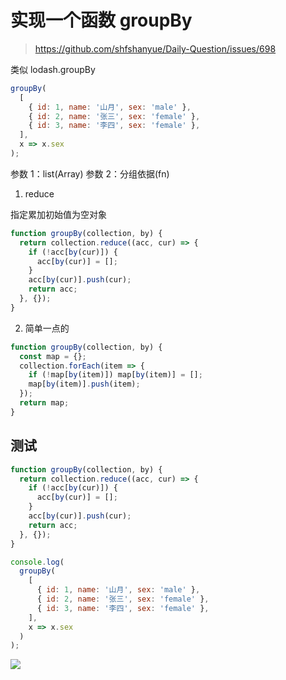 # 实现一个函数 groupBy

> https://github.com/shfshanyue/Daily-Question/issues/698

类似 lodash.groupBy

```js
groupBy(
  [
    { id: 1, name: '山月', sex: 'male' },
    { id: 2, name: '张三', sex: 'female' },
    { id: 3, name: '李四', sex: 'female' },
  ],
  x => x.sex
);
```

参数 1：list(Array<any>)
参数 2：分组依据(fn)

1. reduce

指定累加初始值为空对象

```js
function groupBy(collection, by) {
  return collection.reduce((acc, cur) => {
    if (!acc[by(cur)]) {
      acc[by(cur)] = [];
    }
    acc[by(cur)].push(cur);
    return acc;
  }, {});
}
```

2. 简单一点的

```js
function groupBy(collection, by) {
  const map = {};
  collection.forEach(item => {
    if (!map[by(item)]) map[by(item)] = [];
    map[by(item)].push(item);
  });
  return map;
}
```

## 测试

```js
function groupBy(collection, by) {
  return collection.reduce((acc, cur) => {
    if (!acc[by(cur)]) {
      acc[by(cur)] = [];
    }
    acc[by(cur)].push(cur);
    return acc;
  }, {});
}

console.log(
  groupBy(
    [
      { id: 1, name: '山月', sex: 'male' },
      { id: 2, name: '张三', sex: 'female' },
      { id: 3, name: '李四', sex: 'female' },
    ],
    x => x.sex
  )
);
```

![](https://cdn.jsdelivr.net/gh/aaronkwong929/pictures/20210810102947.png)
